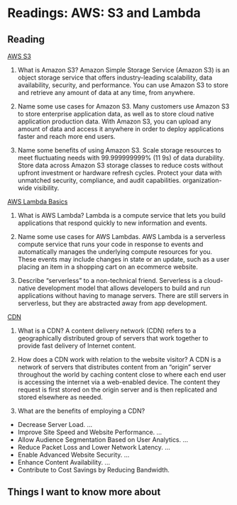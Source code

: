 Readings: AWS: S3 and Lambda
============================

Reading
-------

[AWS S3](https://aws.amazon.com/s3/)

1. What is Amazon S3?
    Amazon Simple Storage Service (Amazon S3) is an object storage service that offers industry-leading scalability, data availability, security, and performance. You can use Amazon S3 to store and retrieve any amount of data at any time, from anywhere.

2. Name some use cases for Amazon S3.
    Many customers use Amazon S3 to store enterprise application data, as well as to store cloud native application production data. With Amazon S3, you can upload any amount of data and access it anywhere in order to deploy applications faster and reach more end users.

3. Name some benefits of using Amazon S3.
    Scale storage resources to meet fluctuating needs with 99.999999999% (11 9s) of data durability. Store data across Amazon S3 storage classes to reduce costs without upfront investment or hardware refresh cycles. Protect your data with unmatched security, compliance, and audit capabilities. organization-wide visibility.

[AWS Lambda Basics](https://www.serverless.com/aws-lambda)

1. What is AWS Lambda?
    Lambda is a compute service that lets you build applications that respond quickly to new information and events.

2. Name some use cases for AWS Lambdas.
    AWS Lambda is a serverless compute service that runs your code in response to events and automatically manages the underlying compute resources for you. These events may include changes in state or an update, such as a user placing an item in a shopping cart on an ecommerce website.

3. Describe “serverless” to a non-technical friend.
    Serverless is a cloud-native development model that allows developers to build and run applications without having to manage servers. There are still servers in serverless, but they are abstracted away from app development.

[CDN](https://cyberhoot.com/cybrary/content-delivery-network-cdn/)

1. What is a CDN?
    A content delivery network (CDN) refers to a geographically distributed group of servers that work together to provide fast delivery of Internet content.

2. How does a CDN work with relation to the website visitor?
    A CDN is a network of servers that distributes content from an “origin” server throughout the world by caching content close to where each end user is accessing the internet via a web-enabled device. The content they request is first stored on the origin server and is then replicated and stored elsewhere as needed.

3. What are the benefits of employing a CDN?
  
  * Decrease Server Load. ...
  * Improve Site Speed and Website Performance. ...
  * Allow Audience Segmentation Based on User Analytics. ...
  * Reduce Packet Loss and Lower Network Latency. ...
  * Enable Advanced Website Security. ...
  * Enhance Content Availability. ...
  * Contribute to Cost Savings by Reducing Bandwidth.

  ## Things I want to know more about